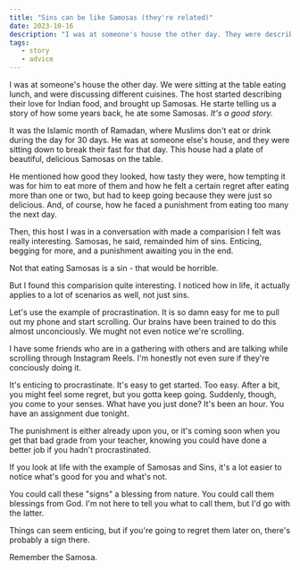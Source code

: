 ```yaml
---
title: "Sins can be like Samosas (they're related)"
date: 2023-10-16
description: "I was at someone's house the other day. They were describing their love for Indian food, especially Samosas. They mentioned how tasty it was, how tempting it was to eat more of them, how they felt regret after eating them, and how they faced a punishment from eating too many the next day. Sounds similar to something else, doesn't it?"
tags:
   - story
   - advice
---
```

I was at someone's house the other day. We were sitting at the table eating lunch, and were discussing different cuisines. The host started describing their love for Indian food, and brought up Samosas. He starte telling us a story of how some years back, he ate some Samosas. *It's a good story.*

It was the Islamic month of Ramadan, where Muslims don't eat or drink during the day for 30 days. He was at someone else's house, and they were sitting down to break their fast for that day. This house had a plate of beautiful, delicious Samosas on the table. 

He mentioned how good they looked, how tasty they were, how tempting it was for him to eat more of them and how he felt a certain regret after eating more than one or two, but had to keep going because they were just so delicious. And, of course, how he faced a punishment from eating too many the next day.

Then, this host I was in a conversation with made a comparision I felt was really interesting. Samosas, he said, remainded him of sins. Enticing, begging for more, and a punishment awaiting you in the end.

Not that eating Samosas is a sin - that would be horrible.

But I found this comparision quite interesting. I noticed how in life, it actually applies to a lot of scenarios as well, not just sins.

Let's use the example of procrastination. It is so damn easy for me to pull out my phone and start scrolling. Our brains have been trained to do this almost unconciously. We mught not even notice we're scrolling.

I have some friends who are in a gathering with others and are talking while scrolling through Instagram Reels. I'm honestly not even sure if they're conciously doing it.

It's enticing to procrastinate. It's easy to get started. Too easy. After a bit, you might feel some regret, but you gotta keep going. Suddenly, though, you come to your senses. What have you just done? It's been an hour. You have an assignment due tonight. 

The punishment is either already upon you, or it's coming soon when you get that bad grade from your teacher, knowing you could have done a better job if you hadn't procrastinated.

If you look at life with the example of Samosas and Sins, it's a lot easier to notice what's good for you and what's not.

You could call these "signs" a blessing from nature. You could call them blessings from God. I'm not here to tell you what to call them, but I'd go with the latter.

Things can seem enticing, but if you're going to regret them later on, there's probably a sign there.

Remember the Samosa.